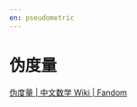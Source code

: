 ```yaml
---
en: pseudometric
---
```

# 伪度量

[伪度量 | 中文数学 Wiki | Fandom](https://math.fandom.com/zh/wiki/%E4%BC%AA%E5%BA%A6%E9%87%8F)